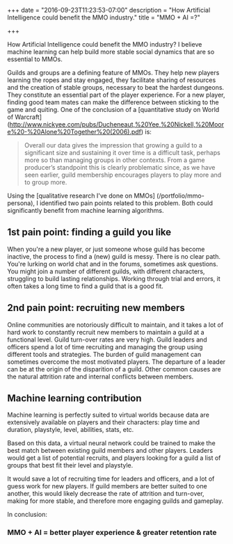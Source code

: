 +++
date = "2016-09-23T11:23:53-07:00"
description = "How Artificial Intelligence could benefit the MMO industry."
title = "MMO + AI =?"

+++

How Artificial Intelligence could benefit the MMO industry? I believe machine learning can help build more stable social dynamics that are so essential to MMOs.

Guilds and groups are a defining feature of MMOs. They help new players learning the ropes and stay engaged, they facilitate sharing of resources and the creation of stable groups, necessary to beat the hardest dungeons. They constitute an essential part of the player experience. For a new player, finding good team mates can make the difference between sticking to the game and quiting. One of the conclusion of a [quantitative study on World of Warcraft] (http://www.nickyee.com/pubs/Ducheneaut,%20Yee,%20Nickell,%20Moore%20-%20Alone%20Together%20(2006).pdf) is:

> Overall our data gives the impression that growing a guild to a significant size and sustaining it over time is a difficult task, perhaps more so
than managing groups in other contexts. From a game producer’s standpoint this is clearly problematic since, as we have seen earlier, guild membership encourages players to play more and to group more.

Using the [qualitative research I've done on MMOs] (/portfolio/mmo-persona), I identified two pain points related to this problem. Both could significantly benefit from machine learning algorithms. 

## 1st pain point: finding a guild you like

When you're a new player, or just someone whose guild has become inactive, the process to find a (new) guild is messy. There is no clear path. You're lurking on world chat and in the forums, sometimes ask questions. You might join a number of different guilds, with different characters, struggling to build lasting relationships. Working through trial and errors, it often takes a long time to find a guild that is a good fit.

## 2nd pain point: recruiting new members

Online communities are notoriously difficult to maintain, and it takes a lot of hard work to constantly recruit new members to maintain a guild at a functional level. Guild turn-over rates are very high. Guild leaders and officers spend a lot of time recruiting and managing the group using different tools and strategies. The burden of guild management can sometimes overcome the most motivated players. The departure of a leader can be at the origin of the disparition of a guild. Other common causes are the natural attrition rate and internal conflicts between members.


## Machine learning contribution

Machine learning is perfectly suited to virtual worlds because data are extensively available on players and their characters: play time and duration, playstyle, level, abilities, stats, etc.

Based on this data, a virtual neural network could be trained to make the best match between existing guild members and other players. Leaders would get a list of potential recruits, and players looking for a guild a list of groups that best fit their level and playstyle.

It would save a lot of recruiting time for leaders and officers, and a lot of guess work for new players. If guild members are better suited to one another, this would likely decrease the rate of attrition and turn-over, making for more stable, and therefore more engaging guilds and gameplay.

In conclusion:
### MMO + AI = better player experience & greater retention rate 
